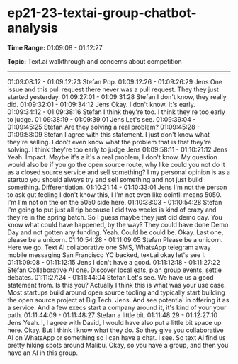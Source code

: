 # ep21-23-textai-group-chatbot-analysis

**Time Range:** 01:09:08 - 01:12:27

**Topic:** Text.ai walkthrough and concerns about competition

---

01:09:08:12 - 01:09:12:23
Stefan
Pop.
01:09:12:26 - 01:09:26:29
Jens
One issue and this pull request there never was a pull request. They they just started yesterday.
01:09:27:01 - 01:09:31:28
Stefan
I don't know, they really did.
01:09:32:01 - 01:09:34:12
Jens
Okay. I don't know. It's early.
01:09:34:12 - 01:09:38:16
Stefan
I think they're too. I think they're too early to judge.
01:09:38:19 - 01:09:39:01
Jens
Let's see.
01:09:39:04 - 01:09:45:25
Stefan
Are they solving a real problem?
01:09:45:28 - 01:09:58:09
Stefan
I agree with this statement. I just don't know what they're selling. I don't even know what the
problem that is that they're solving. I think they're too early to judge Jens
01:09:58:11 - 01:10:21:12
Jens
Yeah. Impact. Maybe it's a it's a real problem, I don't know. My question would also be if you go
the open source route, why like could you not do it as a closed source service and sell
something? I my personal opinion is as a startup you should always try and sell something and
not just build something. Differentiation.
01:10:21:14 - 01:10:33:01
Jens
I'm not the person to ask gut feeling I don't know this, I I'm not even like coinfli means 5050. I'm
I'm not on the on the 5050 side here.
01:10:33:03 - 01:10:54:28
Stefan
I'm going to put just all rip because I did two weeks is kind of crazy and they're in the spring
batch. So I guess maybe they just did demo day. You know what could have happened, by the
way? They could have done Demo Day and not gotten any funding. Yeah. Could be could be.
Okay. Last one, please be a unicorn.
01:10:54:28 - 01:11:09:05
Stefan
Please be a unicorn. Here we go. Text AI collaborative one SMS, WhatsApp telegram away
mobile messaging San Francisco YC backed, text.ai okay let's see I.
01:11:09:08 - 01:11:12:15
Jens
I don't have a good.
01:11:12:18 - 01:11:27:22
Stefan
Collaborative AI one. Discover local eats, plan group events, settle debates.
01:11:27:24 - 01:11:44:04
Stefan
Let's see. We have us a good statement from. Is this you? Actually I think this is what was your
use case. Most startups build around open source tooling and typically start building the open
source project at Big Tech. Jens. And see potential in offering it as a service. And a few execs
start a company around it, it's kind of your your path.
01:11:44:09 - 01:11:48:27
Stefan
a little bit.
01:11:48:29 - 01:12:27:10
Jens
Yeah. I, I agree with David, I would have also put a little bit space up here. Okay. But I think I
know what they do. So they give you collaborative AI on WhatsApp or something so I can have
a chat. I see. So text AI find us pretty hiking spots around Malibu. Okay, so you have a group,
and then you have an AI in this group.